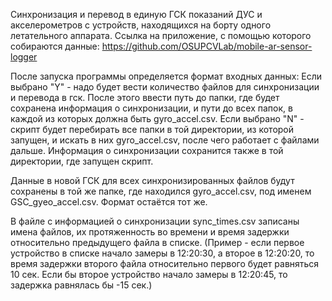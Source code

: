 Синхронизация и перевод в единую ГСК показаний ДУС и акселерометров с устройств, находящихся на борту одного летательного аппарата.
Ссылка на приложение, с помощью которого собираются данные:
https://github.com/OSUPCVLab/mobile-ar-sensor-logger


После запуска программы определяется формат входных данных:
Если выбрано "Y" - надо будет вести количество файлов для синхронизации и перевода в гск.
После этого ввести путь до папки, где будет сохранена информация о синхронизации, и пути до
всех папок, в каждой из которых должна быть gyro_accel.csv. 
Если выбрано "N" - скрипт будет перебирать все папки в той директории, из которой запущен,
и искать в них gyro_accel.csv, после чего работает с файлами дальше. 
Информация о синхронизации сохранится также в той директории, где запущен скрипт.

Данные в новой ГСК для всех синхронизированных файлов будут сохранены в той же папке, 
где находился gyro_accel.csv, под именем GSC_gyeo_accel.csv. Формат остаётся тот же.

В файле с информацией о синхронизации sync_times.csv записаны имена файлов,
их протяженность во времени и время задержки относительно предыдущего файла в списке. 
(Пример - если первое устройство в списке начало замеры в 12:20:30, а второе в 12:20:20,
то время задержки второго файла относительно первого будет равняться 10 сек.
Если бы второе устройство начало замеры в 12:20:45, то задержка равнялась бы -15 сек.)
